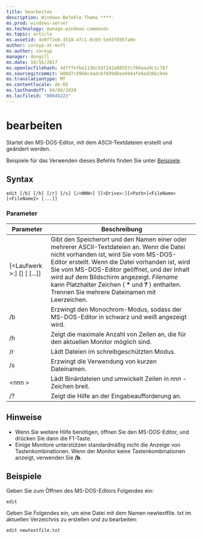 ```yaml
---
title: bearbeiten
description: Windows-Befehle Thema ****-
ms.prod: windows-server
ms.technology: manage-windows-commands
ms.topic: article
ms.assetid: 4e0ff2e8-3518-47c1-8c69-5e93f895fa0e
author: coreyp-at-msft
ms.author: coreyp
manager: dongill
ms.date: 10/16/2017
ms.openlocfilehash: 4dfffefbe113bc5df242a00357c769aaa9c1c787
ms.sourcegitcommit: b00d7c8968c4adc8f699dbee694afe6ed36bc9de
ms.translationtype: MT
ms.contentlocale: de-DE
ms.lasthandoff: 04/08/2020
ms.locfileid: "80845223"
---
```

# <a name="edit"></a>bearbeiten



Startet den MS-DOS-Editor, mit dem ASCII-Textdateien erstellt und geändert werden.

Beispiele für das Verwenden dieses Befehls finden Sie unter [Beispiele](#BKMK_examples).

## <a name="syntax"></a>Syntax

```
edit [/b] [/h] [/r] [/s] [/<NNN>] [[<Drive>:][<Path>]<FileName> [<FileName2> [...]]
```

### <a name="parameters"></a>Parameter

|Parameter|Beschreibung|
|---------|-----------|
|[\<Laufwerk >:] [<Path>]<FileName> [<FileName2> [...]]|Gibt den Speicherort und den Namen einer oder mehrerer ASCII-Textdateien an. Wenn die Datei nicht vorhanden ist, wird Sie vom MS-DOS-Editor erstellt. Wenn die Datei vorhanden ist, wird Sie vom MS-DOS-Editor geöffnet, und der Inhalt wird auf dem Bildschirm angezeigt. *Filename* kann Platzhalter Zeichen ( **&#42;** und **?** ) enthalten. Trennen Sie mehrere Dateinamen mit Leerzeichen.|
|/b|Erzwingt den Monochrom-Modus, sodass der MS-DOS-Editor in schwarz und weiß angezeigt wird.|
|/h|Zeigt die maximale Anzahl von Zeilen an, die für den aktuellen Monitor möglich sind.|
|/r|Lädt Dateien im schreibgeschützten Modus.|
|/s|Erzwingt die Verwendung von kurzen Dateinamen.|
|\<nnn >|Lädt Binärdateien und umwickelt Zeilen in *nnn* -Zeichen breit.|
|/?|Zeigt die Hilfe an der Eingabeaufforderung an.|

## <a name="remarks"></a>Hinweise

-   Wenn Sie weitere Hilfe benötigen, öffnen Sie den MS-DOS-Editor, und drücken Sie dann die F1-Taste.
-   Einige Monitore unterstützen standardmäßig nicht die Anzeige von Tastenkombinationen. Wenn der Monitor keine Tastenkombinationen anzeigt, verwenden Sie **/b**.

## <a name="examples"></a><a name=BKMK_examples></a>Beispiele

Geben Sie zum Öffnen des MS-DOS-Editors Folgendes ein:
```
edit
```
Geben Sie Folgendes ein, um eine Datei mit dem Namen newtextfile. txt im aktuellen Verzeichnis zu erstellen und zu bearbeiten:
```
edit newtextfile.txt
```